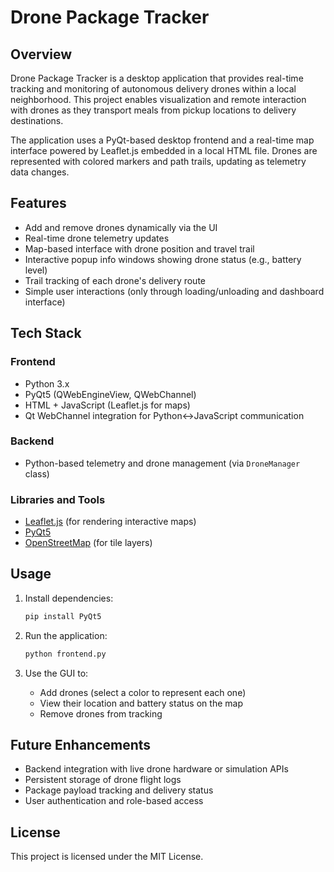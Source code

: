 # Drone Package Tracker

## Overview

Drone Package Tracker is a desktop application that provides real-time tracking and monitoring of autonomous delivery drones within a local neighborhood. This project enables visualization and remote interaction with drones as they transport meals from pickup locations to delivery destinations.

The application uses a PyQt-based desktop frontend and a real-time map interface powered by Leaflet.js embedded in a local HTML file. Drones are represented with colored markers and path trails, updating as telemetry data changes.

## Features

- Add and remove drones dynamically via the UI
- Real-time drone telemetry updates
- Map-based interface with drone position and travel trail
- Interactive popup info windows showing drone status (e.g., battery level)
- Trail tracking of each drone's delivery route
- Simple user interactions (only through loading/unloading and dashboard interface)

## Tech Stack

### Frontend
- Python 3.x
- PyQt5 (QWebEngineView, QWebChannel)
- HTML + JavaScript (Leaflet.js for maps)
- Qt WebChannel integration for Python↔JavaScript communication

### Backend
- Python-based telemetry and drone management (via `DroneManager` class)

### Libraries and Tools
- [Leaflet.js](https://leafletjs.com/) (for rendering interactive maps)
- [PyQt5](https://pypi.org/project/PyQt5/)
- [OpenStreetMap](https://www.openstreetmap.org/) (for tile layers)

## Usage

1. Install dependencies:
    ```bash
    pip install PyQt5
    ```

2. Run the application:
    ```bash
    python frontend.py
    ```

3. Use the GUI to:
   - Add drones (select a color to represent each one)
   - View their location and battery status on the map
   - Remove drones from tracking

## Future Enhancements

- Backend integration with live drone hardware or simulation APIs
- Persistent storage of drone flight logs
- Package payload tracking and delivery status
- User authentication and role-based access

## License

This project is licensed under the MIT License.

